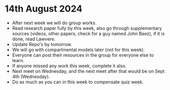 # 14th August 2024
- After next week we will do group works.
- Read research paper fully by this week, also go through supplementary sources (videos, other papers, check for a guy named John Baez), if it is done, read Lawvere.
- Update Repo's by tomorrow.
- We will go with compartmental models later (not for this week).
- Everyone can post their resources in the group for everyone else to learn.
- If anyone missed any work this week, complete it also.
- Next meet on Wednesday, and the next meet after that would be on Sept 4th (Wednesday).
- Do as much as you can in this week to compensate quiz week.
